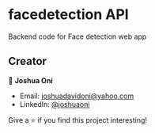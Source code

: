# facedetection API
Backend code for Face detection web app

## Creator
👤 **Joshua Oni**

* Email: [joshuadavidoni@yahoo.com](mailto:joshuadavidoni@yahoo.com)
* LinkedIn: [@joshuaoni](https://www.linkedin.com/in/joshua-oni-387850223/)

Give a ⭐️ if you find this project interesting!
